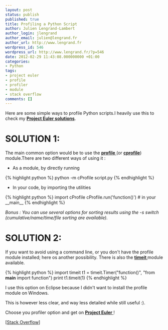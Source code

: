 ```yaml
---
layout: post
status: publish
published: true
title: Profiling a Python Script
author: Julien Lengrand-Lambert
author_login: jlengrand
author_email: julien@lengrand.fr
author_url: http://www.lengrand.fr
wordpress_id: 546
wordpress_url: http://www.lengrand.fr/?p=546
date: 2012-02-29 11:43:08.000000000 +01:00
categories:
- Python
tags:
- project euler
- profile
- profiler
- module
- stack overflow
comments: []
---
```

Here are some simple ways to profile Python scripts.I heavily use this to check my <strong><a title="PE solutions" href="http://github.com/jlengrand/project_euler" target="_blank">Project Euler solutions</a></strong>.
<h1></h1>
<h1><strong>SOLUTION 1:</strong></h1>
The main common option would be to use the <a title="profile" href="http://docs.python.org/library/profile.html?highlight=profile#cProfile" target="_blank"><strong>profile</strong> </a>(or <strong><a title="cprofile" href="http://docs.python.org/library/profile.html?highlight=profile#cProfile" target="_blank">cprofile</a></strong>) module.There are two different ways of using it :
<ul>
	<li>As a module, by directly running</li>
</ul>
<div>{% highlight python %}
python -m cProfile script.py
{% endhighlight %}

</div>
<div></div>
<div>
<ul>
	<li>In your code, by importing the utilities</li>
</ul>
<div>{% highlight python %}
import cProfile
cProfile.run('function()') # in your __main__
{% endhighlight %}

<em>Bonus : You can use several options for sorting results using the -s switch (cumulative/name/time/file sorting are available).</em>
<h1><strong>SOLUTION 2:</strong></h1>
If you want to avoid using a command line, or you don't have the profile module installed; here os another possibility. There is also the <strong><a title="timeit module" href="http://docs.python.org/library/timeit.html" target="_blank">timeit </a></strong>module available.

{% highlight python %}
import timeit
t1 = timeit.Timer("function()", "from __main__ import function")
print t1.timeit(1)
{% endhighlight %}

I use this option on Eclipse because I didn't want to install the profile module on Windows.

This is however less clear, and way less detailed while still useful :).

Choose you profiler option and get on <a title="PE" href="http://projecteuler.net/" target="_blank"><strong>Project Euler</strong> </a>!

[<a title="SO" href="http://stackoverflow.com/questions/582336/how-can-you-profile-a-python-script" target="_blank">Stack Overflow</a>]

</div>
</div>
